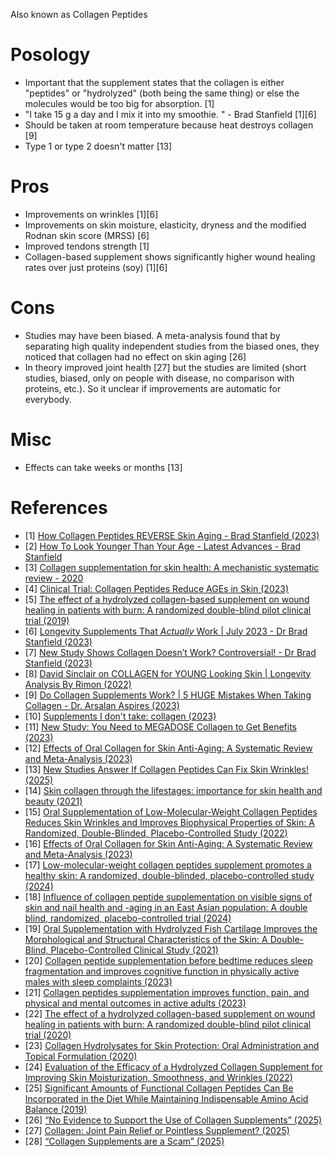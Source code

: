 Also known as Collagen Peptides

# Posology
- Important that the supplement states that the collagen is either "peptides" or "hydrolyzed" (both being the same thing) or else the molecules would be too big for absorption. [1]
- "I take 15 g a day and I mix it into my smoothie. " - Brad Stanfield [1][6]
- Should be taken at room temperature because heat destroys collagen [9]
- Type 1 or type 2 doesn't matter [13]

# Pros
- Improvements on wrinkles [1][6]
- Improvements on skin moisture, elasticity, dryness and the modified Rodnan skin score (MRSS) [6]
- Improved tendons strength [1]
- Collagen-based supplement shows significantly higher wound healing rates over just proteins (soy) [1][6]

# Cons
- Studies may have been biased. A meta-analysis found that by separating high quality independent studies from the biased ones, they noticed that collagen had no effect on skin aging [26]
- In theory improved joint health [27] but the studies are limited (short studies, biased, only on people with disease, no comparison with proteins, etc.). So it unclear if improvements are automatic for everybody.

# Misc
- Effects can take weeks or months [13]

# References
- [1] [How Collagen Peptides REVERSE Skin Aging - Brad Stanfield (2023)](https://www.youtube.com/watch?v=IAXYVyiYZKQ)
- [2] [How To Look Younger Than Your Age - Latest Advances - Brad Stanfield](https://www.youtube.com/watch?v=OTWgk7MIJDU)
- [3] [Collagen supplementation for skin health: A mechanistic systematic review - 2020](https://pubmed.ncbi.nlm.nih.gov/32436266/)
- [4] [Clinical Trial: Collagen Peptides Reduce AGEs in Skin (2023)](https://www.lifespan.io/news/clinical-trial-collagen-peptides-reduce-ages-in-skin/)
- [5] [The effect of a hydrolyzed collagen-based supplement on wound healing in patients with burn: A randomized double-blind pilot clinical trial (2019)](https://pubmed.ncbi.nlm.nih.gov/31859087/)
- [6] [Longevity Supplements That *Actually* Work | July 2023 - Dr Brad Stanfield (2023)](https://www.youtube.com/watch?v=_hOxXq0wi-0)
- [7] [New Study Shows Collagen Doesn’t Work? Controversial! - Dr Brad Stanfield (2023)](https://www.youtube.com/watch?v=TAUVIa9Y9mM)
- [8] [David Sinclair on COLLAGEN for YOUNG Looking Skin | Longevity Analysis By Rimon (2022)](https://www.youtube.com/watch?v=9Q3rnFpQWpE)
- [9] [Do Collagen Supplements Work? | 5 HUGE Mistakes When Taking Collagen - Dr. Arsalan Aspires (2023)](https://www.youtube.com/watch?v=WIKgaNqFJE0)
- [10] [Supplements I don't take: collagen (2023)](https://www.youtube.com/watch?v=pHpz7mP01yg)
- [11] [New Study: You Need to MEGADOSE Collagen to Get Benefits (2023)](https://www.youtube.com/watch?v=g8FxUjIXoW8)
- [12] [Effects of Oral Collagen for Skin Anti-Aging: A Systematic Review and Meta-Analysis (2023)](https://pubmed.ncbi.nlm.nih.gov/37432180/)
- [13] [New Studies Answer If Collagen Peptides Can Fix Skin Wrinkles! (2025)](https://www.youtube.com/watch?v=m4Tx7ZyBbwQ)
- [14] [Skin collagen through the lifestages: importance for skin health and beauty (2021)](https://www.oaepublish.com/articles/2347-9264.2020.153)
- [15] [Oral Supplementation of Low-Molecular-Weight Collagen Peptides Reduces Skin Wrinkles and Improves Biophysical Properties of Skin: A Randomized, Double-Blinded, Placebo-Controlled Study (2022)](https://pubmed.ncbi.nlm.nih.gov/36516059/)
- [16] [Effects of Oral Collagen for Skin Anti-Aging: A Systematic Review and Meta-Analysis (2023)](https://pmc.ncbi.nlm.nih.gov/articles/PMC10180699/)
- [17] [Low-molecular-weight collagen peptides supplement promotes a healthy skin: A randomized, double-blinded, placebo-controlled study (2024)](https://pubmed.ncbi.nlm.nih.gov/37822045/)
- [18] [Influence of collagen peptide supplementation on visible signs of skin and nail health and -aging in an East Asian population: A double blind, randomized, placebo-controlled trial (2024)](https://pubmed.ncbi.nlm.nih.gov/39143887/)
- [19] [Oral Supplementation with Hydrolyzed Fish Cartilage Improves the Morphological and Structural Characteristics of the Skin: A Double-Blind, Placebo-Controlled Clinical Study (2021)](https://www.mdpi.com/1420-3049/26/16/4880)
- [20] [Collagen peptide supplementation before bedtime reduces sleep fragmentation and improves cognitive function in physically active males with sleep complaints (2023)](https://pmc.ncbi.nlm.nih.gov/articles/PMC10799148/)
- [21] [Collagen peptides supplementation improves function, pain, and physical and mental outcomes in active adults (2023)](https://pubmed.ncbi.nlm.nih.gov/37551682/)
- [22] [The effect of a hydrolyzed collagen-based supplement on wound healing in patients with burn: A randomized double-blind pilot clinical trial (2020)](https://pubmed.ncbi.nlm.nih.gov/31859087/)
- [23] [Collagen Hydrolysates for Skin Protection: Oral Administration and Topical Formulation (2020)](https://pmc.ncbi.nlm.nih.gov/articles/PMC7070905/)
- [24] [Evaluation of the Efficacy of a Hydrolyzed Collagen Supplement for Improving Skin Moisturization, Smoothness, and Wrinkles (2022)](https://pmc.ncbi.nlm.nih.gov/articles/PMC8944283/)
- [25] [Significant Amounts of Functional Collagen Peptides Can Be Incorporated in the Diet While Maintaining Indispensable Amino Acid Balance (2019)](https://pmc.ncbi.nlm.nih.gov/articles/PMC6566836/)
- [26] [“No Evidence to Support the Use of Collagen Supplements” (2025)](https://www.youtube.com/watch?v=U8uPzDdG77c)
- [27] [Collagen: Joint Pain Relief or Pointless Supplement? (2025)](https://www.youtube.com/watch?v=b31ZarEqpMc)
- [28] [“Collagen Supplements are a Scam” (2025)](https://www.youtube.com/watch?v=WDhi-tcymmQ)